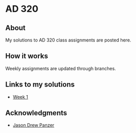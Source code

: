 # AD 320

## About

My solutions to AD 320 class assignments are posted here.

## How it works

Weekly assignments are updated through branches.

## Links to my solutions

* [Week 1](https://github.com/cmcclemente/emerald/tree/week1)

## Acknowledgments

* [Jason Drew Panzer](https://github.com/panzerama)
